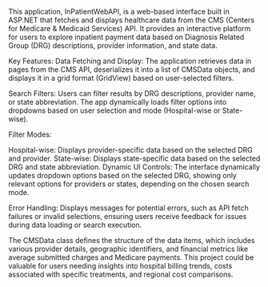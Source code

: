 This application, InPatientWebAPI, is a web-based interface built in ASP.NET that fetches and displays healthcare data from the CMS (Centers for Medicare & Medicaid Services) API. It provides an interactive platform for users to explore inpatient payment data based on Diagnosis Related Group (DRG) descriptions, provider information, and state data.

Key Features:
Data Fetching and Display: The application retrieves data in pages from the CMS API, deserializes it into a list of CMSData objects, and displays it in a grid format (GridView) based on user-selected filters.

Search Filters: Users can filter results by DRG descriptions, provider name, or state abbreviation. The app dynamically loads filter options into dropdowns based on user selection and mode (Hospital-wise or State-wise).

Filter Modes:

Hospital-wise: Displays provider-specific data based on the selected DRG and provider.
State-wise: Displays state-specific data based on the selected DRG and state abbreviation.
Dynamic UI Controls: The interface dynamically updates dropdown options based on the selected DRG, showing only relevant options for providers or states, depending on the chosen search mode.

Error Handling: Displays messages for potential errors, such as API fetch failures or invalid selections, ensuring users receive feedback for issues during data loading or search execution.

The CMSData class defines the structure of the data items, which includes various provider details, geographic identifiers, and financial metrics like average submitted charges and Medicare payments. This project could be valuable for users needing insights into hospital billing trends, costs associated with specific treatments, and regional cost comparisons.

